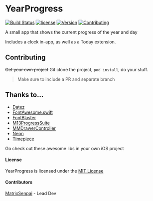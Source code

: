 # YearProgress
[![Build Status](https://travis-ci.org/MatrixSenpai/YearProgress.svg?branch=master)](https://travis-ci.org/MatrixSenpai/YearProgress)
[![license](https://img.shields.io/github/license/mashape/apistatus.svg)]()
[![Version](https://img.shields.io/badge/version-1.0.0-red.svg)]()
[![Contributing](https://img.shields.io/badge/Contribute-Get_Your_Own_Project-red.svg)]()

A small app that shows the current progress of the year and day

Includes a clock in-app, as well as a Today extension.

## Contributing
~~Get your own project~~ Git clone the project, `pod install`, do your stuff.
> Make sure to include a PR and separate branch

## Thanks to...
- [Datez](https://github.com/SwiftKitz/Datez)
- [FontAwesome.swift](https://github.com/thii/FontAwesome.swift)
- [FontBlaster](https://github.com/ArtSabintsev/FontBlaster)
- [M13ProgressSuite](https://github.com/Marxon13/M13ProgressSuite)
- [MMDrawerController](https://github.com/mutualmobile/MMDrawerController)
- [Neon](https://github.com/mamaral/Neon)
- [Timepiece](https://github.com/naoty/Timepiece)

Go check out these awesome libs in your own iOS project

#### License
YearProgress is licensed under the [MIT License](https://github.com/naoty/Timepiece/blob/master/LICENSE)
#### Contributors
[MatrixSenpai](https://github.com/matrixsenpai) - Lead Dev
